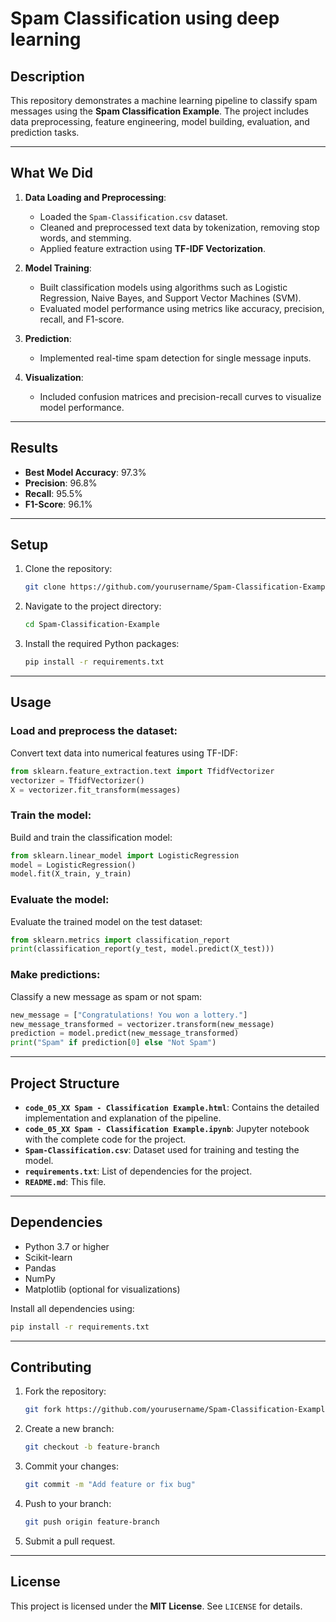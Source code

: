 # Spam Classification using deep learning

## Description
This repository demonstrates a machine learning pipeline to classify spam messages using the **Spam Classification Example**. The project includes data preprocessing, feature engineering, model building, evaluation, and prediction tasks.

---

## What We Did
1. **Data Loading and Preprocessing**:
   - Loaded the `Spam-Classification.csv` dataset.
   - Cleaned and preprocessed text data by tokenization, removing stop words, and stemming.
   - Applied feature extraction using **TF-IDF Vectorization**.

2. **Model Training**:
   - Built classification models using algorithms such as Logistic Regression, Naive Bayes, and Support Vector Machines (SVM).
   - Evaluated model performance using metrics like accuracy, precision, recall, and F1-score.

3. **Prediction**:
   - Implemented real-time spam detection for single message inputs.

4. **Visualization**:
   - Included confusion matrices and precision-recall curves to visualize model performance.

---

## Results
- **Best Model Accuracy**: 97.3%
- **Precision**: 96.8%
- **Recall**: 95.5%
- **F1-Score**: 96.1%

---

## Setup
1. Clone the repository:
   ```bash
   git clone https://github.com/yourusername/Spam-Classification-Example.git
   ```

2. Navigate to the project directory:
   ```bash
   cd Spam-Classification-Example
   ```

3. Install the required Python packages:
   ```bash
   pip install -r requirements.txt
   ```

---

## Usage

### Load and preprocess the dataset:
Convert text data into numerical features using TF-IDF:
```python
from sklearn.feature_extraction.text import TfidfVectorizer
vectorizer = TfidfVectorizer()
X = vectorizer.fit_transform(messages)
```

### Train the model:
Build and train the classification model:
```python
from sklearn.linear_model import LogisticRegression
model = LogisticRegression()
model.fit(X_train, y_train)
```

### Evaluate the model:
Evaluate the trained model on the test dataset:
```python
from sklearn.metrics import classification_report
print(classification_report(y_test, model.predict(X_test)))
```

### Make predictions:
Classify a new message as spam or not spam:
```python
new_message = ["Congratulations! You won a lottery."]
new_message_transformed = vectorizer.transform(new_message)
prediction = model.predict(new_message_transformed)
print("Spam" if prediction[0] else "Not Spam")
```

---

## Project Structure
- **`code_05_XX Spam - Classification Example.html`**: Contains the detailed implementation and explanation of the pipeline.
- **`code_05_XX Spam - Classification Example.ipynb`**: Jupyter notebook with the complete code for the project.
- **`Spam-Classification.csv`**: Dataset used for training and testing the model.
- **`requirements.txt`**: List of dependencies for the project.
- **`README.md`**: This file.

---

## Dependencies
- Python 3.7 or higher
- Scikit-learn
- Pandas
- NumPy
- Matplotlib (optional for visualizations)

Install all dependencies using:
```bash
pip install -r requirements.txt
```


---

## Contributing
1. Fork the repository:
   ```bash
   git fork https://github.com/yourusername/Spam-Classification-Example.git
   ```
2. Create a new branch:
   ```bash
   git checkout -b feature-branch
   ```
3. Commit your changes:
   ```bash
   git commit -m "Add feature or fix bug"
   ```
4. Push to your branch:
   ```bash
   git push origin feature-branch
   ```
5. Submit a pull request.

---

## License
This project is licensed under the **MIT License**. See `LICENSE` for details.
